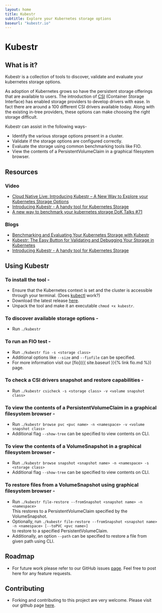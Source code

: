 ```yaml
---
layout: home
title: Kubestr 
subtitle: Explore your Kubernetes storage options
baseurl: "kubestr.io" 
---
```


# Kubestr

## What is it?

Kubestr is a collection of tools to discover, validate and evaluate your kubernetes storage options.

As adoption of Kubernetes grows so have the persistent storage offerings that are available to users. The introduction of [CSI](https://kubernetes.io/blog/2019/01/15/container-storage-interface-ga/) (Container Storage Interface) has enabled storage providers to develop drivers with ease. In fact there are around a 100 different CSI drivers available today. Along with the existing in-tree providers, these options can make choosing the right storage difficult.

Kubestr can assist in the following ways-
* Identify the various storage options present in a cluster.
* Validate if the storage options are configured correctly.
* Evaluate the storage using common benchmarking tools like FIO.
* View the contents of a PersistentVolumeClaim in a graphical filesystem browser.


<script id="asciicast-7iJTbWKwdhPHNWYV00LIgx7gn" src="https://asciinema.org/a/7iJTbWKwdhPHNWYV00LIgx7gn.js" async></script>

## Resources
### Video
* [Cloud Native Live: Introducing Kubestr – A New Way to Explore your Kubernetes Storage Options](https://youtu.be/N79NY_0aO0w)
* [Introducing Kubestr - A handy tool for Kubernetes Storage](https://youtu.be/U3Rt9vcuQdc)
* [A new way to benchmark your kubernetes storage DoK Talks #71](https://www.youtube.com/watch?v=g64eIOk_Ob4)

### Blogs
* [Benchmarking and Evaluating Your Kubernetes Storage with Kubestr](https://blog.kasten.io/benchmarking-kubernetes-storage-with-kubestr)
* [Kubestr: The Easy Button for Validating and Debugging Your Storage in Kubernetes](https://thenewstack.io/kubestr-the-easy-button-for-validating-and-debugging-your-storage-in-kubernetes/)
* [Introducing Kubestr - A handy tool for Kubernetes Storage](https://vzilla.co.uk/vzilla-blog/introducing-kubestr-a-handy-tool-for-kubernetes-storage)


## Using Kubestr
### To install the tool -  
- Ensure that the Kubernetes context is set and the cluster is accessible through your terminal. (Does [kubectl](https://kubernetes.io/docs/tasks/tools/install-kubectl/) work?)
- Download the latest release [here](https://github.com/kastenhq/kubestr/releases/latest). 
- Unpack the tool and make it an executable `chmod +x kubestr`.

### To discover available storage options -
- Run `./kubestr`

### To run an FIO test - 
- Run `./kubestr fio -s <storage class>`
- Additional options like `--size` and `--fiofile` can be specified.
- For more information visit our [fio]({{ site.baseurl }}{% link fio.md  %}) page.

### To check a CSI drivers snapshot and restore capabilities - 
- Run `./kubestr csicheck -s <storage class> -v <volume snapshot class>`

### To view the contents of a PersistentVolumeClaim in a graphical filesystem browser -
- Run `./kubestr browse pvc <pvc name> -n <namespace> -v <volume snapshot class>`
- Additional flag `--show-tree` can be specified to view contents on CLI.

### To view the contents of a VolumeSnapshot in a graphical filesystem browser -
- Run `./kubestr browse snapshot <snapshot name> -n <namespace> -s <storage class>`
- Additional flag `--show-tree` can be specified to view contents on CLI.

### To restore files from a VolumeSnapshot using graphical filesystem browser -
- Run `./kubestr file-restore --fromSnapshot <snapshot name> -n <namespace>`
<br> This restores to a PersistentVolumeClaim specified by the VolumeSnapshot.
- Optionally, run `./kubestr file-restore --fromSnapshot <snapshot name> -n <namespace> [--toPVC <pvc name>]`
<br> to restore to a specified PersistentVolumeClaim.
- Additionally, an option `--path` can be specified to restore a file from given path using CLI.

## Roadmap
- For future work please refer to our GitHub issues [page](https://github.com/kastenhq/kubestr/issues).
Feel free to post here for any feature requests.


## Contributing
- Forking and contributing to this project are very welcome. Please visit our github page [here](https://github.com/kastenhq/kubestr).


